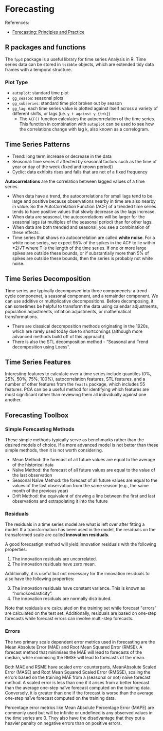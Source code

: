 # Forecasting

References:
- [Forecasting: Principles and Practice](https://otexts.com/fpp3/)

## R packages and functions

The `fpp3` package is a useful library for time series Analysis in R.
Time series data can be stored in `tsibble` objects, which are extended tidy data frames with a temporal structure.

### Plot Type

- `autoplot`: standard time plot
- `gg_season`: seasonal plots
- `gg_subseries`: standard time plot broken out by season
- `gg_lag`: each time series value is plotted against itself across a variety of different shifts, or lags (i.e. `y_t against y_{t+k}`)
  - The `ACF()` function calculates the autocorrelation of the time series.
    This function in combination with `autoplot` can be used to see how the correlations change with lag k, also known as a correlogram.

## Time Series Patterns

- Trend: long term increase or decrease in the data
- Seasonal: time series if affected by seasonal factors such as the time of year or day of the week (fixed and known period))
- Cyclic: data exhibits rises and falls that are not of a fixed frequency

**Autocorrelations** are the correlation between lagged values of a time series.

- When data have a trend, the autocorrelations for small lags tend to be large and positive because observations nearby in time are also nearby in value.
  So the AutoCorrelation Function (ACF) of a trended time series tends to have positive values that slowly decrease as the lags increase.
- When data are seasonal, the autocorrelations will be larger for the seasonal lags (at multiples of the seasonal period) than for other lags.
- When data are both trended and seasonal, you see a combination of these effects.
- Time series that shows no autocorrelation are called **white noise**.
  For a white noise series, we expect 95% of the spikes in the ACF to lie within ±2/√T where T is the length of the time series.
  If one or more large spikes are outside these bounds, or if substantially more than 5% of spikes are outside these bounds, then the series is probably not white noise.


## Time Series Decomposition

Time series are typically decomposed into three componenets: a trend-cycle componenet, a seasonal component, and a remainder component.
We can use additive or multiplicative decompositions.
Before decomposing, it can sometimes be helpful to transform the data using calendar adjustments, population adjustments, inflation adjustments, or mathematical transformations.

- There are classical decomposition methods originating in the 1920s, which are rarely used today due to shortcomings (although more advanced methods build off of this approach).
- There is also the STL decomposition method - “Seasonal and Trend decomposition using Loess”.


## Time Series Features

Interesting features to calculate over a time series include quantiles (0%, 25%, 50%, 75%, 100%), autocorrelation features, STL features, and a number of other features from the `feasts` package, which includes 55 features. PCA can be a useful method for identifying which features are most significant rather than reviewing them all individually against one another.


## Forecasting Toolbox

### Simple Forecasting Methods

These simple methods typically serve as benchmarks rather than the desired models of choice. If a more advanced model is not better than these simple methods, then it is not worth considering.

- Mean Method: the forecast of all future values are equal to the average of the historical data
- Naïve Method: the forecast of all future values are equal to the value of the last observation
- Seasonal Naïve Method: the forecast of all future values are equal to the values of the last observation from the same season (e.g., the same month of the previous year)
- Drift Method: the equivalent of drawing a line between the first and last observations and extrapolating it into the future


### Residuals

The residuals in a time series model are what is left over after fitting a model. If a transformation has been used in the model, the residuals on the transaformed scale are called **innovation residuals**.

A good forecastign method will yield innovation residuals with the following properties:

1. The innovation residuals are uncorrelated.
2. The innovation residuals have zero mean.

Additionally, it is useful but not necessary for the innovation residuals to also have the following properties:

3. The innovation residuals have constant variance. This is known as “homoscedasticity”.
4. The innovation residuals are normally distributed.

Note that residuals are calculated on the training set while forecast "errors" are calculated on the test set. Additionally, residuals are based on one-step forecasts while forecast errors can involve multi-step forecasts.

### Errors

The two primary scale dependent error metrics used in forecasting are the Mean Absolute Error (MAE) and Root Mean Squared Error (RMSE). A forecast method that minimises the MAE will lead to forecasts of the median, while minimising the RMSE will lead to forecasts of the mean.

Both MAE and RSME have scaled error counterparts, MeanAbsolute Scaled Error (MASE) and Root Mean Squared Scaled Error (RMSSE), scaling the errors based on the training MAE from a (seasonal or not) naïve forecast method. A scaled error is less than one if it arises from a better forecast than the average one-step naïve forecast computed on the training data. Conversely, it is greater than one if the forecast is worse than the average one-step naïve forecast computed on the training data.

Percentage error metrics like Mean Absolute Percentage Error (MAPE) are commonly used but will be infinite or undefined is any observed values in the time series are 0. They also have the disadvantage that they put a heavier penalty on negative errors than on positive errors.

